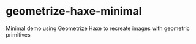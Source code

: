 # geometrize-haxe-minimal
Minimal demo using Geometrize Haxe to recreate images with geometric primitives
